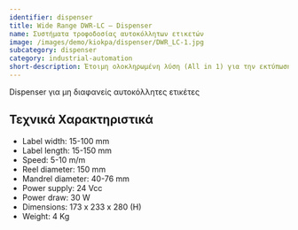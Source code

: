 ```yaml
---
identifier: dispenser
title: Wide Range DWR-LC – Dispenser
name: Συστήματα τροφοδοσίας αυτοκόλλητων ετικετών
image: /images/demo/kiokpa/dispenser/DWR_LC-1.jpg
subcategory: dispenser
category: industrial-automation
short-description: Έτοιμη ολοκληρωμένη λύση (All in 1) για την εκτύπωση, αναγνώριση, επικαιροποίηση ή απόρριψη της εκτυπωμένης συσκευασίας 
---
```





Dispenser  για μη διαφανείς αυτοκόλλητες ετικέτες

Τεχνικά Χαρακτηριστικά
---
* Label width:   15-100 mm
* Label length:  15-150 mm
* Speed:   5-10 m/m
* Reel diameter:    150 mm
* Mandrel diameter:    40-76 mm
* Power supply:  24 Vcc
* Power draw:    30 W
* Dimensions:    173 x 233 x 280 (H)
* Weight:  4 Kg
  